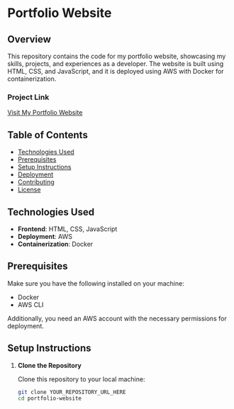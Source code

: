 # Portfolio Website

## Overview

This repository contains the code for my portfolio website, showcasing my skills, projects, and experiences as a developer. The website is built using HTML, CSS, and JavaScript, and it is deployed using AWS with Docker for containerization.

### Project Link

[Visit My Portfolio Website](https://zteapnzrpm.us-east-1.awsapprunner.com)

## Table of Contents

- [Technologies Used](#technologies-used)
- [Prerequisites](#prerequisites)
- [Setup Instructions](#setup-instructions)
- [Deployment](#deployment)
- [Contributing](#contributing)
- [License](#license)

## Technologies Used

- **Frontend**: HTML, CSS, JavaScript
- **Deployment**: AWS
- **Containerization**: Docker

## Prerequisites

Make sure you have the following installed on your machine:

- Docker
- AWS CLI

Additionally, you need an AWS account with the necessary permissions for deployment.

## Setup Instructions

1. **Clone the Repository**

   Clone this repository to your local machine:

   ```bash
   git clone YOUR_REPOSITORY_URL_HERE
   cd portfolio-website

